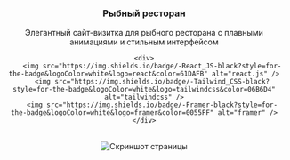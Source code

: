 <div align="center">
   <h3 align="center">Рыбный ресторан</h3>

   <div align="center">
     Элегантный сайт-визитка для рыбного ресторана с плавными анимациями и стильным интерфейсом
    </div>

    <div>
        <img src="https://img.shields.io/badge/-React_JS-black?style=for-the-badge&logoColor=white&logo=react&color=61DAFB" alt="react.js" />
        <img src="https://img.shields.io/badge/-Tailwind_CSS-black?style=for-the-badge&logoColor=white&logo=tailwindcss&color=06B6D4" alt="tailwindcss" />
        <img src="https://img.shields.io/badge/-Framer-black?style=for-the-badge&logoColor=white&logo=framer&color=0055FF" alt="framer" />
    </div>

  <br />
    <img src="FullScreen.png" alt="Скриншот страницы">
  <br />
</div>

